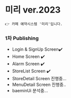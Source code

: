 # 미리 ver.2023

```
👉 카페 예약시스템 '미리'입니다.
```


### 1차 Publishing

* Login & SignUp Screen✔️
* Home Screen ✔️
* Alarm Screen ✔️
* StoreList Screen ✔️
* StoreDetail Screen 진행중...
* MenuDetail Screen 진행중..
 * baeminUi 분석중...
